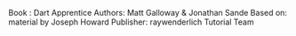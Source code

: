Book : Dart Apprentice
Authors: Matt Galloway & Jonathan Sande
Based on: material by Joseph Howard
Publisher: raywenderlich Tutorial Team